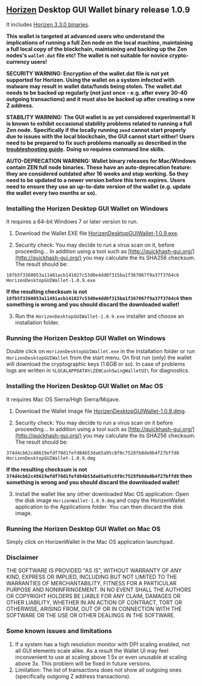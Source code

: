 ## [Horizen](https://horizen.io/) Desktop GUI Wallet binary release 1.0.9

It includes [Horizen 3.3.0 binaries](https://github.com/HorizenOfficial/zen/releases/tag/v3.3.0). 

**This wallet is targeted at advanced users who understand the implications of running a full Zen node on**
**the local machine, maintaining a full local copy of the blockchain, maintaining and backing up the**
**Zen nodes's `wallet.dat` file etc! The wallet is not suitable for novice crypto-currency users!**

**SECURITY WARNING: Encryption of the wallet.dat file is not yet supported for Horizen. Using the wallet** 
**on a system infected with malware may result in wallet data/funds being stolen. The**
**wallet.dat needs to be backed up regularly (not just once - e.g. after every 30-40**
**outgoing transactions) and it must also be backed up after creating a new Z address.**

**STABILITY WARNING: The GUI wallet is as yet considered experimental! It is known to exhibit occasional stability problems related to running a full Zen node.**
**Specifically if the locally running `zend` cannot start properly due to issues with the local blockchain, the GUI cannot start either!**
**Users need to be prepared to fix such problems manually as described in the [troubleshooting guide](https://github.com/HorizenOfficial/zencash-swing-wallet-ui/blob/master/docs/TroubleshootingGuide.md).**
**Doing so requires command line skills.**

**AUTO-DEPRECATION WARNING: Wallet binary releases for Mac/Windows contain ZEN full node binaries. These have an auto-deprecation feature:**
**they are considered outdated after 16 weeks and stop working. So they need to be updated to a newer version before this term expires.**
**Users need to ensure they use an up-to-date version of the wallet (e.g. update the wallet every two months or so).**

### Installing the Horizen Desktop GUI Wallet on Windows

It requires a 64-bit Windows 7 or later version to run.

1. Download the Wallet EXE file
[HorizenDesktopGUIWallet-1.0.9.exe](https://github.com/HorizenOfficial/zencash-swing-wallet-ui/releases/download/1.0.9/HorizenDesktopGUIWallet-1.0.9.exe).

2. Security check: You may decide to run a virus scan on it, before proceeding... In addition using a tool 
such as [http://quickhash-gui.org/](http://quickhash-gui.org/) you may calculate the its SHA256 checksum. The 
result should be:
```
18fb5f3360053a11481acb141027c53d0e4dd0f315ba1f367067f9a37f3764c6  HorizenDesktopGUIWallet-1.0.9.exe
```
**If the resulting checksum is not `18fb5f3360053a11481acb141027c53d0e4dd0f315ba1f367067f9a37f3764c6` then**
**something is wrong and you should discard the downloaded wallet!**

3. Run the `HorizenDesktopGUIWallet-1.0.9.exe` installer and choose an installation folder.
   
### Running the Horizen Desktop GUI Wallet on Windows

Double click on `HorizenDesktopGUIWallet.exe` in the installation folder or run `HorizenDesktopGUIWallet` from the start menu.
On first run (only) the wallet will download the cryptographic keys (1.6GB or so).
In case of problems logs are written in `%LOCALAPPDATA%\ZENCashSwingWalletUI\` for diagnostics.

### Installing the Horizen Desktop GUI Wallet on Mac OS

It requires Mac OS Sierra/High Sierra/Mojave.

1. Download the Wallet image file
[HorizenDesktopGUIWallet-1.0.9.dmg](https://github.com/HorizenOfficial/zencash-swing-wallet-ui/releases/download/1.0.9/HorizenDesktopGUIWallet-1.0.9.dmg).

2. Security check: You may decide to run a virus scan on it before proceeding... In addition using a tool
such as [http://quickhash-gui.org/](http://quickhash-gui.org/) you may calculate the its SHA256 checksum. The
result should be:
```
374d4cb62c48619efdf70d1fefd84b53da65a95c8f0c7528fb8de0b4f27bffd8  HorizenDesktopGUIWallet-1.0.9.dmg
```
**If the resulting checksum is not `374d4cb62c48619efdf70d1fefd84b53da65a95c8f0c7528fb8de0b4f27bffd8` then**
**something is wrong and you should discard the downloaded wallet!**

3. Install the wallet like any other downloaded Mac OS application: Open the disk image `HorizenWallet-1.0.9.dmg`
and copy the HorizenWallet application to the Applications folder. You can then discard the disk image.

### Running the Horizen Desktop GUI Wallet on Mac OS

Simply click on HorizenWallet in the Mac OS application launchpad.

### Disclaimer

THE SOFTWARE IS PROVIDED "AS IS", WITHOUT WARRANTY OF ANY KIND, EXPRESS OR
IMPLIED, INCLUDING BUT NOT LIMITED TO THE WARRANTIES OF MERCHANTABILITY,
FITNESS FOR A PARTICULAR PURPOSE AND NONINFRINGEMENT. IN NO EVENT SHALL THE
AUTHORS OR COPYRIGHT HOLDERS BE LIABLE FOR ANY CLAIM, DAMAGES OR OTHER
LIABILITY, WHETHER IN AN ACTION OF CONTRACT, TORT OR OTHERWISE, ARISING FROM,
OUT OF OR IN CONNECTION WITH THE SOFTWARE OR THE USE OR OTHER DEALINGS IN THE
SOFTWARE.

### Some known issues and limitations
1. If a system has a high resolution monitor with DPI scaling enabled, not all GUI elements scale alike.
As a result the Wallet UI may feel inconvenient to use at scaling above 1.5x or even unusable at scaling above 3x.
This problem will be fixed in future versions.
1. Limitation: The list of transactions does not show all outgoing ones (specifically outgoing Z address 
transactions).  
